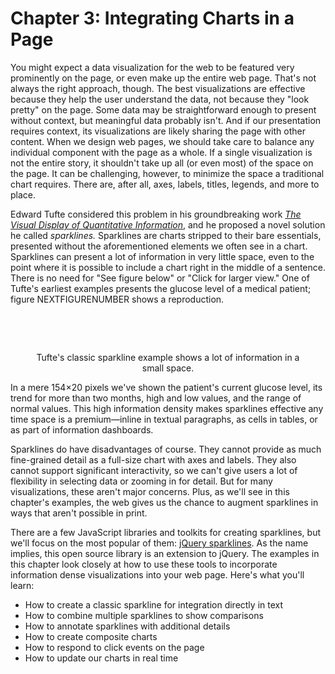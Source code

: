 # Chapter 3: Integrating Charts in a Page

You might expect a data visualization for the web to be featured very prominently on the page, or even make up the entire web page. That's not always the right approach, though. The best visualizations are effective because they help the user understand the data, not because they "look pretty" on the page. Some data may be straightforward enough to present without context, but meaningful data probably isn't. And if our presentation requires context, its visualizations are likely sharing the page with other content. When we design web pages, we should take care to balance any individual component with the page as a whole. If a single visualization is not the entire story, it shouldn't take up all (or even most) of the space on the page. It can be challenging, however, to minimize the space a traditional chart requires. There are, after all, axes, labels, titles, legends, and more to place.

Edward Tufte considered this problem in his groundbreaking work [_The Visual Display of Quantitative Information_](http://www.edwardtufte.com/tufte/books_vdqi), and he proposed a novel solution he called _sparklines._ Sparklines are charts stripped to their bare essentials, presented without the aforementioned elements we often see in a chart. Sparklines can present a lot of information in very little space, even to the point where it is possible to include a chart right in the middle of a sentence. There is no need for "See figure below" or "Click for larger view." One of Tufte's earliest examples presents the glucose level of a medical patient; figure NEXTFIGURENUMBER shows a reproduction. 

<figure style="text-align: center">    
<p style="display: inline-block;">
<span id="sparkline-intro" style="opacity:0;">170,134,115,128,168,166,122,81,56,39,97,114,114,130,151,184,148,145,134,145,145,145,143,148,224,181,112,111,129,151,131,131,131,114,112,112,112,124,187,202,200,203,237,263,221,197,184,185,203,290,330,330,226,113,148,169,148,78,96,96,96,77,59,22,22,70,110,128</span>
<span style="color:#CA0000">&nbsp;128&nbsp;</span>
Glucose
</p>
<figcaption>Tufte's classic sparkline example shows a lot of information in a small space.</figcaption>
</figure>

In a mere 154×20 pixels we've shown the patient's current glucose level, its trend for more than two months, high and low values, and the range of normal values. This high information density makes sparklines effective any time space is a premium—inline in textual paragraphs, as cells in tables, or as part of information dashboards.

Sparklines do have disadvantages of course. They cannot provide as much fine-grained detail as a full-size chart with axes and labels. They also cannot support significant interactivity, so we can't give users a lot of flexibility in selecting data or zooming in for detail. But for many visualizations, these aren't major concerns. Plus, as we'll see in this chapter's examples, the web gives us the chance to augment sparklines in ways that aren't possible in print.

There are a few JavaScript libraries and toolkits for creating sparklines, but we'll focus on the most popular of them: [jQuery sparklines](http://omnipotent.net/jquery.sparkline/). As the name implies, this open source library is an extension to jQuery. The examples in this chapter look closely at how to use these tools to incorporate information dense visualizations into your web page. Here's what you'll learn:

* How to create a classic sparkline for integration directly in text
* How to combine multiple sparklines to show comparisons
* How to annotate sparklines with additional details
* How to create composite charts
* How to respond to click events on the page
* How to update our charts in real time

<script>
;(function(){

    draw = function() {

        $('#sparkline-intro').sparkline('html',{
          lineColor: "rgb(68, 68, 68)",
          fillColor: false,
          disableHiddenCheck: true,
          defaultPixelsPerValue: 1,
          spotColor: chartStyles.color.primary,
          minSpotColor: chartStyles.color.primary,
          maxSpotColor: chartStyles.color.primary,
          normalRangeMin: 82,
          normalRangeMax: 180,
        }).css("opacity", "1.0");
    };
    
    if (typeof contentLoaded != "undefined") {
        contentLoaded.done(draw);
    } else {
        window.addEventListener('load', draw);
    }

}());
</script>
